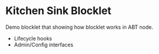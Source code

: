 # Kitchen Sink Blocklet

Demo blocklet that showing how blocklet works in ABT node.

- Lifecycle hooks
- Admin/Config interfaces
